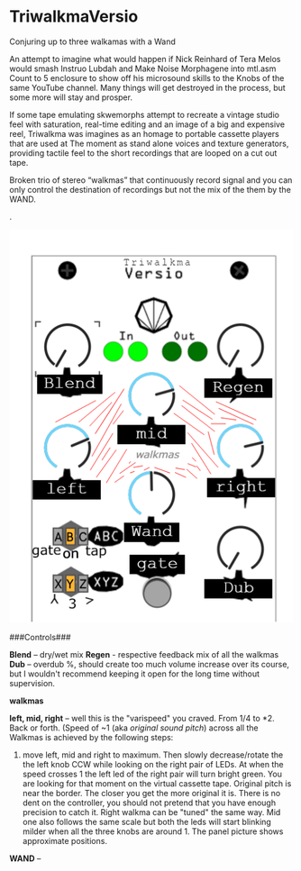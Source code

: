 # TriwalkmaVersio

Conjuring up to three walkamas with a Wand



An attempt to imagine what would happen if Nick Reinhard of Tera Melos would smash Instruo Lubdah and Make Noise Morphagene into mtl.asm Count to 5 enclosure to show off his microsound skills to the Knobs of the same YouTube channel. 
Many things will get destroyed in the process, but some more will stay and prosper.

If some tape emulating skwemorphs attempt to recreate a vintage studio feel with saturation, real-time editing and an image of a big and expensive reel, Triwalkma was imagines as an homage to portable cassette players that are used at
The moment as stand alone voices and texture generators, providing tactile feel to the short recordings that are looped on a cut out tape. 

Broken trio of stereo “walkmas” that continuously record signal and you can only control the destination of recordings but not the mix of the them by the WAND. 

.

![](https://github.com/onoma2/TriwalkmaVersio/blob/main/triwalkma.png)



###Controls###


**Blend** – dry/wet mix 
**Regen** - respective feedback mix of all the walkmas
**Dub** – overdub %, should create too much volume increase over its course, but I wouldn't recommend keeping it open for the long time without supervision.

__walkmas__ 

**left, mid, right** – well this is the "varispeed" you craved. From 1/4 to *2. Back or forth.
(Speed of ~1 (aka _original sound pitch_) across all the Walkmas is achieved by the following steps:
1) move left, mid and right to maximum. Then slowly decrease/rotate the the left knob CCW while looking on the right pair of LEDs. At when the speed crosses 1 the left led of the right pair will turn bright green. You are looking for that moment on the virtual cassette tape. Original pitch is near the border. The closer you get the more original it is. There is no dent on the controller, you should not pretend that you have enough precision to catch it.
Right walkma can be "tuned" the same way. Mid one also follows the same scale but both the leds will start blinking milder when all the three knobs are around 1. The panel picture shows approximate positions.

**WAND** – 
